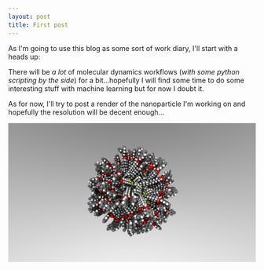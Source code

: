 ```yaml
---
layout: post
title: First post
---
```


As I'm going to use this blog as some sort of work diary, I'll start with a heads up:

There will be *a lot* of molecular dynamics workflows (_with some 
python scripting by the side_) for a bit...hopefully I will find some time 
to do some interesting stuff with machine learning but for now I doubt it.

As for now, I'll try to post a render of the nanoparticle I'm working on and hopefully
the resolution will be decent enough...


![image](https://github.com/FNTwin/blog/blob/master/images/NP_render_1.png?raw=true)
